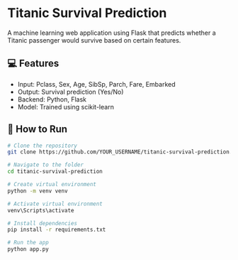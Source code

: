 # Titanic Survival Prediction

A machine learning web application using Flask that predicts whether a Titanic passenger would survive based on certain features.

## 💻 Features

- Input: Pclass, Sex, Age, SibSp, Parch, Fare, Embarked
- Output: Survival prediction (Yes/No)
- Backend: Python, Flask
- Model: Trained using scikit-learn

## 🚀 How to Run

```bash
# Clone the repository
git clone https://github.com/YOUR_USERNAME/titanic-survival-prediction.git

# Navigate to the folder
cd titanic-survival-prediction

# Create virtual environment
python -m venv venv

# Activate virtual environment
venv\Scripts\activate

# Install dependencies
pip install -r requirements.txt

# Run the app
python app.py
